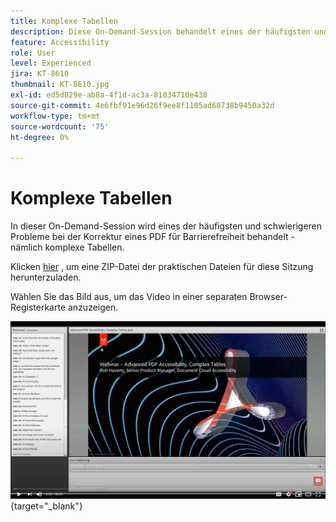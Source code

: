 ```yaml
---
title: Komplexe Tabellen
description: Diese On-Demand-Session behandelt eines der häufigsten und schwierigeren Probleme bei der Behebung eines PDF für Barrierefreiheit - komplexe Tabellen
feature: Accessibility
role: User
level: Experienced
jira: KT-8610
thumbnail: KT-8610.jpg
exl-id: ed5d829e-ab8a-4f1d-ac3a-81034710e438
source-git-commit: 4e6fbf91e96d26f9ee8f1105ad68738b9450a32d
workflow-type: tm+mt
source-wordcount: '75'
ht-degree: 0%

---
```


# Komplexe Tabellen

In dieser On-Demand-Session wird eines der häufigsten und schwierigeren Probleme bei der Korrektur eines PDF für Barrierefreiheit behandelt - nämlich komplexe Tabellen.

Klicken [hier](../assets/accessibilitysession3.zip) , um eine ZIP-Datei der praktischen Dateien für diese Sitzung herunterzuladen.

Wählen Sie das Bild aus, um das Video in einer separaten Browser-Registerkarte anzuzeigen.

[![Video zu Session 3](../assets/Accessibilitysession3_YT.png)](https://youtu.be/kcM_jyHGd6Y){target="_blank"}
